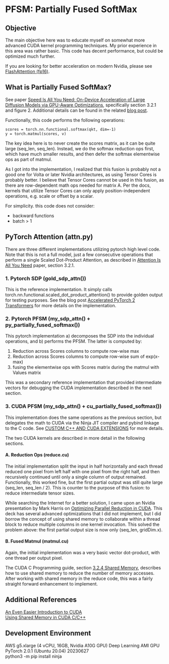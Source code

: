 # PFSM: Partially Fused SoftMax

## Objective

The main objective here was to educate myself on somewhat more advanced CUDA kernel programming techniques. My prior experience in this area was rather basic.  This code has decent performance, but could be optimized much further.

If you are looking for better acceleration on modern Nvidia, please see [FlashAttention (fp16)](https://pytorch.org/blog/accelerated-pytorch-2/).

## What is Partially Fused SoftMax?

See paper [Speed Is All You Need: On-Device Acceleration of Large Diffusion Models via GPU-Aware Optimizations](https://arxiv.org/pdf/2304.11267.pdf), 
specifically section 3.2.1 and figure 2.
Additional details can be found in the related [blog post](https://ai.googleblog.com/2023/06/speed-is-all-you-need-on-device.html).<br>

Functionally, this code performs the following operations:<br>
```
scores = torch.nn.functional.softmax(qkt, dim=-1)
y = torch.matmul(scores, v)
```

The key idea here is to never create the scores matrix, as it can be quite large (seq_len, seq_len).  Instead, we do the softmax reduction ops first, which have much smaller results, and then defer the softmax elementwise ops as part of matmul.

As I got into the implementation, I realized that this fusion is probably not a good one for Volta or later Nvidia architectures, as using Tensor Cores is probably better.
I believe that Tensor Cores cannot be used in this fusion, as there are row-dependent math ops needed for matrix A.
Per the docs, kernels that utilize Tensor Cores can only apply position-independent operations, e.g. scale or offset by a scalar.

For simplicity. this code does not consider:
- backward functions
- batch > 1
## PyTorch Attention (attn.py)

There are three different implementations utilizing pytorch high level code.  Note that this is not a full model, just a few consecutive operations that perform a single Scaled Dot-Product Attention, as described in [Attention Is All You Need](https://arxiv.org/pdf/1706.03762.pdf) paper, section 3.2.1.  

### 1. Pytorch SDP (gold_sdp_attn())

This is the reference implementation.  It simply calls torch.nn.functional.scaled_dot_product_attention() to provide golden output for testing purposes.  See the blog post [Accelerated PyTorch 2 Transformers](https://pytorch.org/blog/accelerated-pytorch-2/) for more details on the implementation.

### 2. Pytorch PFSM (my_sdp_attn() + py_partially_fused_softmax())

This pytorch implementation a) decomposes the SDP into the individual operations, and b) performs the PFSM.  The latter is computed by:
1. Reduction across Scores columns to compute row-wise max
2. Reduction across Scores columns to compute row-wise sum of exp(x-max)
3. fusing the elementwise ops with Scores matrix during the matmul with Values matrix

This was a secondary reference implementation that provided intermediate vectors for debugging the CUDA implementation described in the next section.

### 3. CUDA PFSM (my_sdp_attn() + cu_partially_fused_softmax())

This implementation does the same operations as the previous section, but delegates the math to CUDA via the Ninja JIT compiler and pybind linkage to the C code.  See [CUSTOM C++ AND CUDA EXTENSIONS](https://pytorch.org/tutorials/advanced/cpp_extension.html) for more details.

The two CUDA kernels are described in more detail in the following sections.

#### A. Reduction Ops (reduce.cu)

The initial implementation split the input in half horizontally and each thread reduced one pixel from left half with one pixel from the right half, and then recursively continued until only a single column of output remained.
Functionally, this worked fine, but the first partial output was still quite large (seq_len, seq_len / 2).
This is counter to the purpose of this fusion: to reduce intermediate tensor sizes.

While searching the Internet for a better solution, I came upon an Nvidia presentation by Mark Harris on [Optimizing Parallel Reduction in CUDA](https://developer.download.nvidia.com/assets/cuda/files/reduction.pdf).
This deck has several advanced optimizations that I did not implement, but I did borrow the concept of using shared memory to collaborate within a thread block to reduce multiple columns in one kernel invocation.
This solved the problem above: the first partial output size is now only (seq_len, gridDim.x).

#### B. Fused Matmul (matmul.cu)

Again, the initial implementation was a very basic vector dot-product, with one thread per output pixel.

The CUDA C Programming guide, section [3.2.4 Shared Memory](https://docs.nvidia.com/cuda/cuda-c-programming-guide/index.html#shared-memory), describes how to use shared memory to reduce the number of memory accesses.  After working with shared memory in the reduce code, this was a fairly straight forward enhancement to implement.

## Additional References
[An Even Easier Introduction to CUDA](https://developer.nvidia.com/blog/even-easier-introduction-cuda/)  
[Using Shared Memory in CUDA C/C++](https://developer.nvidia.com/blog/using-shared-memory-cuda-cc/)

## Development Environment
AWS g5.xlarge (4 vCPU, 16GB, Nvidia A10G GPU)
Deep Learning AMI GPU PyTorch 2.0.1 (Ubuntu 20.04) 20230627  
python3 -m pip install ninja
